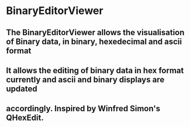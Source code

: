 # BinaryEditorViewer

## The BinaryEditorViewer allows the visualisation of Binary data, in binary, hexedecimal and ascii format
## It allows the editing of binary data in hex format currently and ascii and binary displays are updated 
## accordingly. Inspired by Winfred Simon's QHexEdit. 